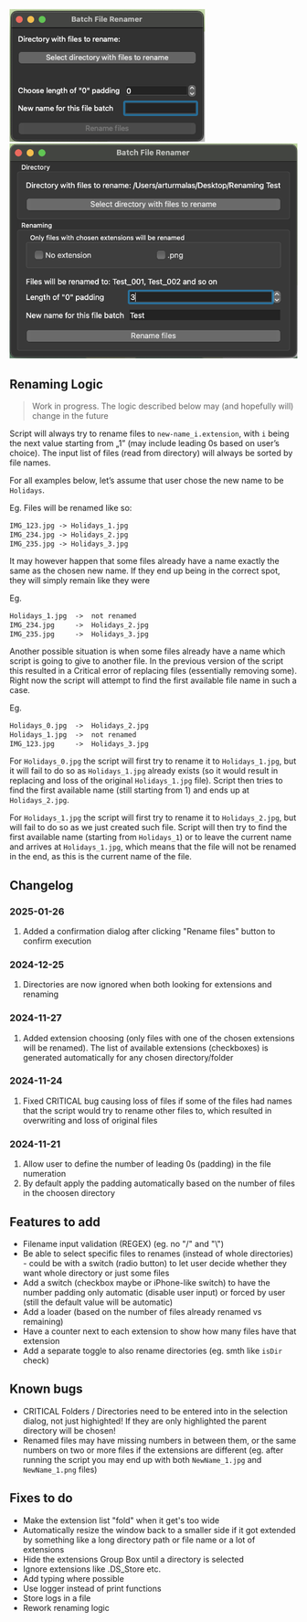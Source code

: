 ![RenamerEmpty](./docs/img/renamer_empty.png "Application with no input")
![RenamerWithInput](./docs/img/renamer_with_input.png "Application with input")

## Renaming Logic
> Work in progress. The logic described below may (and hopefully will) change in the future

Script will always try to rename files to `new-name_i.extension`, with `i` being the next value starting from „1” (may include leading 0s based on user’s choice). The input list of files (read from directory) will always be sorted by file names.

For all examples below, let’s assume that user chose the new name to be `Holidays`.

Eg.
Files will be renamed like so:
```
IMG_123.jpg -> Holidays_1.jpg
IMG_234.jpg -> Holidays_2.jpg
IMG_235.jpg -> Holidays_3.jpg
```

It may however happen that some files already have a name exactly the same as the chosen new name. If they end up being in the correct spot, they will simply remain like they were

Eg.
```
Holidays_1.jpg	->	not renamed
IMG_234.jpg     ->	Holidays_2.jpg
IMG_235.jpg 	->	Holidays_3.jpg
```

Another possible situation is when some files already have a name which script is going to give to another file. In the previous version of the script this resulted in a Critical error of replacing files (essentially removing some). Right now the script will attempt to find the first available file name in such a case.

Eg.
```
Holidays_0.jpg	->  Holidays_2.jpg
Holidays_1.jpg	-> 	not renamed
IMG_123.jpg		->	Holidays_3.jpg
```

For `Holidays_0.jpg` the script will first try to rename it to `Holidays_1.jpg`, but it will fail to do so as `Holidays_1.jpg` already exists (so it would result in replacing and loss of the original `Holidays_1.jpg` file).
Script then tries to find the first available name (still starting from 1) and ends up at `Holidays_2.jpg`.

For `Holidays_1.jpg` the script will first try to rename it to `Holidays_2.jpg`, but will fail to do so as we just created such file. Script will then try to find the first available name (starting from `Holidays_1`) or to leave the current name and arrives at `Holidays_1.jpg`, which means that the file will not be renamed in the end, as this is the current name of the file.


## Changelog

### 2025-01-26
1. Added a confirmation dialog after clicking "Rename files" button to confirm execution

### 2024-12-25
1. Directories are now ignored when both looking for extensions and renaming

### 2024-11-27
1. Added extension choosing (only files with one of the chosen extensions will be renamed). The list of available extensions (checkboxes) is generated automatically for any chosen directory/folder

### 2024-11-24
1. Fixed CRITICAL bug causing loss of files if some of the files had names that the script would try to rename other files to, which resulted in overwriting and loss of original files

### 2024-11-21
1. Allow user to define the number of leading 0s (padding) in the file numeration
2. By default apply the padding automatically based on the number of files in the choosen directory

## Features to add
- Filename input validation (REGEX) (eg. no "/" and "\\")
- Be able to select specific files to renames (instead of whole directories) - could be with a switch (radio button) to let user decide whether they want whole directory or just some files
- Add a switch (checkbox maybe or iPhone-like switch) to have the number padding only automatic (disable user input) or forced by user (still the default value will be automatic)
- Add a loader (based on the number of files already renamed vs remaining)
- Have a counter next to each extension to show how many files have that extension
- Add a separate toggle to also rename directories (eg. smth like `isDir` check)

## Known bugs
- CRITICAL Folders / Directories need to be entered into in the selection dialog, not just highighted! If they are only highlighted the parent directory will be chosen!
- Renamed files may have missing numbers in between them, or the same numbers on two or more files if the extensions are different (eg. after running the script you may end up with both `NewName_1.jpg` and `NewName_1.png` files)

## Fixes to do
- Make the extension list "fold" when it get's too wide
- Automatically resize the window back to a smaller side if it got extended by something like a long directory path or file name or a lot of extensions
- Hide the extensions Group Box until a directory is selected
- Ignore extensions like .DS_Store etc.
- Add typing where possible
- Use logger instead of print functions
- Store logs in a file
- Rework renaming logic
